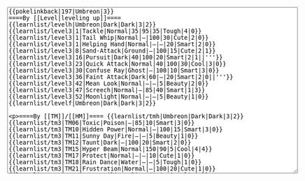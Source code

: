 </p><textarea readonly="" accesskey="," id="wpTextbox1" cols="80" rows="25" style="" class="mw-editfont-monospace" lang="en" dir="ltr" name="wpTextbox1">{{pokelinkback|197|Umbreon|3}}
====By [[Level|leveling up]]====
{{learnlist/levelh|Umbreon|Dark|Dark|3|2}}
{{learnlist/level3|1|Tackle|Normal|35|95|35|Tough|4|0}}
{{learnlist/level3|1|Tail Whip|Normal|—|100|30|Cute|2|0}}
{{learnlist/level3|1|Helping Hand|Normal|—|—|20|Smart|2|0}}
{{learnlist/level3|8|Sand-Attack|Ground|—|100|15|Cute|2|1}}
{{learnlist/level3|16|Pursuit|Dark|40|100|20|Smart|2|1||'''}}
{{learnlist/level3|23|Quick Attack|Normal|40|100|30|Cool|3|0}}
{{learnlist/level3|30|Confuse Ray|Ghost|—|100|10|Smart|3|0}}
{{learnlist/level3|36|Faint Attack|Dark|60|—|20|Smart|2|0||'''}}
{{learnlist/level3|42|Mean Look|Normal|—|—|5|Beauty|2|0}}
{{learnlist/level3|47|Screech|Normal|—|85|40|Smart|1|3}}
{{learnlist/level3|52|Moonlight|Normal|—|—|5|Beauty|1|0}}
{{learnlist/levelf|Umbreon|Dark|Dark|3|2}}

====By [[TM]]/[[HM]]====
{{learnlist/tmh|Umbreon|Dark|Dark|3|2}}
{{learnlist/tm3|TM06|Toxic|Poison|—|85|10|Smart|3|0}}
{{learnlist/tm3|TM10|Hidden Power|Normal|—|100|15|Smart|3|0}}
{{learnlist/tm3|TM11|Sunny Day|Fire|—|—|5|Beauty|1|0}}
{{learnlist/tm3|TM12|Taunt|Dark|—|100|20|Smart|2|0}}
{{learnlist/tm3|TM15|Hyper Beam|Normal|150|90|5|Cool|4|4}}
{{learnlist/tm3|TM17|Protect|Normal|—|—|10|Cute|1|0}}
{{learnlist/tm3|TM18|Rain Dance|Water|—|—|5|Tough|1|0}}
{{learnlist/tm3|TM21|Frustration|Normal|—|100|20|Cute|1|0}}
{{learnlist/tm3|TM23|Iron Tail|Steel|100|75|15|Cool|1|4}}
{{learnlist/tm3|TM27|Return|Normal|—|100|20|Cute|1|0}}
{{learnlist/tm3|TM28|Dig|Ground|60|100|10|Smart|1|0}}
{{learnlist/tm3|TM29|Psychic|Psychic|90|100|10|Smart|1|3}}
{{learnlist/tm3|TM30|Shadow Ball|Ghost|80|100|15|Smart|3|0}}
{{learnlist/tm3|TM32|Double Team|Normal|—|—|15|Cool|2|0}}
{{learnlist/tm3|TM41|Torment|Dark|—|100|15|Tough|2|0}}
{{learnlist/tm3|TM42|Facade|Normal|70|100|20|Cute|2|0}}
{{learnlist/tm3|TM43|Secret Power|Normal|70|100|20|Smart|1|0}}
{{learnlist/tm3|TM44|Rest|Psychic|—|—|10|Cute|2|0}}
{{learnlist/tm3|TM45|Attract|Normal|—|100|15|Cute|2|0}}
{{learnlist/tm3|TM49|Snatch|Dark|—|—|10|Smart|2|1}}
{{learnlist/tm3|HM01|Cut|Normal|50|95|30|Cool|2|1}}
{{learnlist/tm3|HM05|Flash|Normal|—|70|20|Beauty|3|0}}
{{learnlist/tmf|Umbreon|Dark|Dark|3|2}}

====By {{pkmn|breeding}}====
{{learnlist/breedh|Umbreon|Dark|Dark|3|2}}
{{learnlist/breed3|{{MSP/3|025|Pikachu}}{{MSP/3|026|Raichu}}{{MSP/3|209|Snubbull}}{{MSP/3|210|Granbull}}{{MSP/3|216|Teddiursa}}{{MSP/3|300|Skitty}}&lt;br>{{MSP/3|301|Delcatty}}{{MSP/3|312|Minun}}|Charm|Normal|—|100|20|Cute|2|1}}
{{learnlist/breed3|{{MSP/3|324|Torkoal}}|Curse|???|—|—|10|Tough|3|0}}
{{learnlist/breed3|{{MSP/3|220|Swinub}}{{MSP/3|221|Piloswine}}{{MSP/3|288|Vigoroth}}{{MSP/3|289|Slaking}}{{MSP/3|231|Phanpy}}{{MSP/3|232|Donphan}}|Endure|Normal|—|—|10|Tough|2|0}}
{{learnlist/breed3|{{MSP/3|206|Dunsparce}}{{MSP/3|231|Phanpy}}{{MSP/3|232|Donphan}}{{MSP/3|263|Zigzagoon}}{{MSP/3|264|Linoone}}{{MSP/3|287|Slakoth}}&lt;br>{{MSP/3|288|Vigoroth}}{{MSP/3|289|Slaking}}{{MSP/3|324|Torkoal}}{{MSP/3|327|Spinda}}|Flail|Normal|—|100|15|Cute|1|0}}
{{learnlist/breed3|{{MSP/3|190|Aipom}}|Tickle|Normal|—|100|20|Cute|3|0}}
{{learnlist/breed3|{{MSP/3|025|Pikachu}}{{MSP/3|026|Raichu}}{{MSP/3|035|Clefairy}}{{MSP/3|036|Clefable}}{{MSP/3|039|Jigglypuff}}{{MSP/3|040|Wigglytuff}}&lt;br>{{MSP/3|300|Skitty}}{{MSP/3|301|Delcatty}}|Wish|Normal|—|—|10|Cute|3|0|*}}
{{learnlist/breedf|Umbreon|Dark|Dark|3|2}}

====By [[Move Tutor|tutoring]]====
{{learnlist/tutorh|Umbreon|Dark|Dark|3|2}}
{{learnlist/tutor3|Body Slam|Normal|85|100|15|Tough|1|4|||yes|yes|yes}}
{{learnlist/tutor3|Double-Edge|Normal|120|100|15|Tough|6|0|||yes|yes|yes}}
{{learnlist/tutor3|Dream Eater|Psychic|100|100|15|Smart|2|2|||yes|yes|yes}}
{{learnlist/tutor3|Endure|Normal|—|—|10|Tough|2|0|||no|yes|no}}
{{learnlist/tutor3|Mimic|Normal|—|—|10|Cute|1|0|||yes|yes|yes}}
{{learnlist/tutor3|Nightmare|Ghost|—|—|15|Smart|1|3|||no|no|yes}}
{{learnlist/tutor3|Mud-Slap|Ground|20|100|10|Cute|2|1|||no|yes|no}}
{{learnlist/tutor3|Psych Up|Normal|—|—|10|Smart|2|0|||no|yes|no}}
{{learnlist/tutor3|Sleep Talk|Normal|—|—|10|Cute|3|0|||no|yes|no}}
{{learnlist/tutor3|Snore|Normal|40|100|15|Cute|4|0|||no|yes|no}}
{{learnlist/tutor3|Substitute|Normal|—|—|10|Smart|2|0|||yes|yes|yes}}
{{learnlist/tutor3|Swagger|Normal|—|90|15|Cute|2|0|||no|yes|yes}}
{{learnlist/tutor3|Swift|Normal|60|—|20|Cool|2|0|||no|yes|no}}
{{learnlist/tutorf|Umbreon|Dark|Dark|3|2}}

====By a prior [[evolution]]====
{{Learnlist/prevoh|Umbreon|Dark|Dark|3|2}}
{{Learnlist/prevo3|133|Eevee|||||Growl|Normal|—|100|40|Cute|2|0}}
{{Learnlist/prevo3|133|Eevee|||||Bite|Dark|60|100|25|Tough|1|3|'''}}
{{Learnlist/prevo3|133|Eevee|||||Baton Pass|Normal|—|—|40|Cute|2|0}}
{{Learnlist/prevo3|133|Eevee|||||Take Down|Normal|90|85|20|Tough|6|0}}
{{Learnlist/prevof|Umbreon|Dark|Dark|3|2}}

====By {{pkmn2|event}}s====
{{learnlist/eventh|Umbreon|Dark|Dark|3|2}}
{{learnlist/event3|[[Starter Pokémon]]{{sup/ss|Colo}}|Bite|Dark|60|100|25|Tough|1|3||'''}}
{{learnlist/event3|[[Starter Pokémon]]{{sup/ss|Colo}}|Secret Power|Normal|70|100|20|Smart|1|0}}
{{learnlist/event3|[[Starter Pokémon]]{{sup/ss|Colo}}|Snatch|Dark|—|—|10|Smart|2|1}}
{{learnlist/event3|[[Starter Pokémon]]{{sup/ss|Colo}}|Taunt|Dark|—|100|20|Smart|2|0}}
{{learnlist/eventf|Umbreon|Dark|Dark|3|2}}

[[it:Umbreon/Mosse apprese in terza generazione]]
[[zh:月亮伊布/第三世代招式表]]
